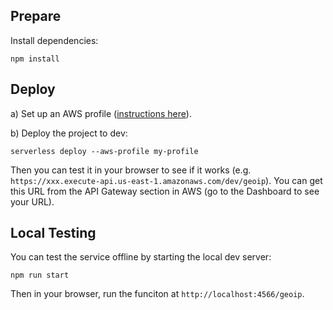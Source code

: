 ## Prepare

Install dependencies:

```
npm install
```

## Deploy

a) Set up an AWS profile ([instructions here](https://serverless.com/framework/docs/providers/aws/guide/credentials/)).

b) Deploy the project to dev:

```
serverless deploy --aws-profile my-profile
```

Then you can test it in your browser to see if it works (e.g. `https://xxx.execute-api.us-east-1.amazonaws.com/dev/geoip`). You can get this URL from the API Gateway section in AWS (go to the Dashboard to see your URL).

## Local Testing

You can test the service offline by starting the local dev server:

```
npm run start
```

Then in your browser, run the funciton at `http://localhost:4566/geoip`.
